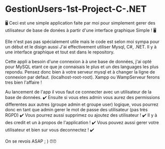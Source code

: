 # GestionUsers-1st-Project-C-.NET
🖥️ Ceci est une simple application faite par moi pour simplement gerer des utilisateur de base de donées à partir d'une interface graphique Simple ! 🖥️

Elle n'est pas pas spécialement utile mais le code est selon moi sympa pour un début et le disign aussi
J'ai effectivement utiliser Mysql, C#, .NET. Il y à une interface graphique et tout est dans le repository.

Cette appli a besoin d'une connexion à à une base de données, j'ai opté pour MySQL etant ce que je connaisais le plus et un des languages les plus repondu. Pensez donc bien à votre serveur mysql et à changer la ligne de connexion par defaut. (localhost-root-root). Xampp ou WampServeur ferons tres bien l'affaire ! 

Au lancement de l'app il vous faut ce connecter avec un utilisateur de la base de données. ✔️ 
Ensuite si vous etes admin vous aurez des permissions differentes aux autres (groupe admin et groupe user) logique, vous pourrez donc en tant que admin gerer le mot de passe des utilisateur (pas très RGPD) ✔️
Vous pourrez aussi supprimez ou ajoutez des utilisateur ! ✔️
Il y à des credit et un à propos de l'application ! ✔️
Vous pouvez aussi gerer votre utilisateur et bien sur vous deconnectez ! ✔️

On se revois ASAP ; ) ⏰⏰
